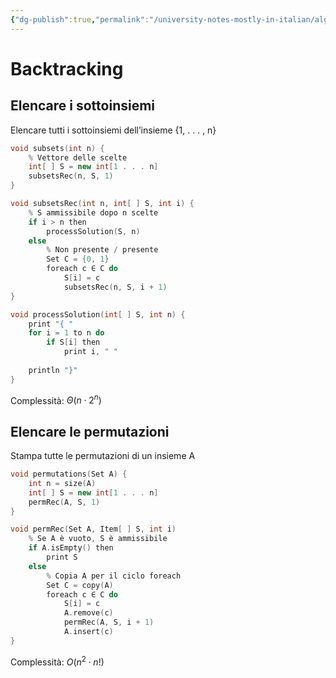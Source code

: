 ```yaml
---
{"dg-publish":true,"permalink":"/university-notes-mostly-in-italian/algoritmi-e-strutture-dati/6-backtracking/","created":"2023-06-19T12:05:44.118+02:00","updated":"2025-05-23T22:58:51.974+02:00"}
---
```


# Backtracking
## Elencare i sottoinsiemi
Elencare tutti i sottoinsiemi dell’insieme {1, . . . , n}

```cpp
void subsets(int n) {
	% Vettore delle scelte
	int[ ] S = new int[1 . . . n]
	subsetsRec(n, S, 1)
}

void subsetsRec(int n, int[ ] S, int i) {
	% S ammissibile dopo n scelte
	if i > n then
		processSolution(S, n)
	else
		% Non presente / presente
		Set C = {0, 1}
		foreach c ∈ C do
			S[i] = c
			subsetsRec(n, S, i + 1)
}

void processSolution(int[ ] S, int n) {
	print "{ "
	for i = 1 to n do
		if S[i] then
			print i, " "
	
	println "}"
}
```

Complessità: $\Theta(n \cdot 2^n)$

## Elencare le permutazioni
Stampa tutte le permutazioni di un insieme A

```cpp
void permutations(Set A) {
	int n = size(A)
	int[ ] S = new int[1 . . . n]
	permRec(A, S, 1)
}

void permRec(Set A, Item[ ] S, int i)
	% Se A è vuoto, S è ammissibile
	if A.isEmpty() then
		print S
	else
		% Copia A per il ciclo foreach
		Set C = copy(A)
		foreach c ∈ C do
			S[i] = c
			A.remove(c)
			permRec(A, S, i + 1)
			A.insert(c)
}
```

Complessità: $O(n^2 \cdot n!)$